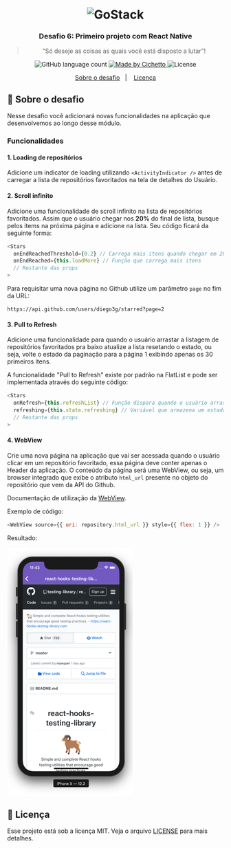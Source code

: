 <h1 align="center">
    <img alt="GoStack" src="https://rocketseat-cdn.s3-sa-east-1.amazonaws.com/bootcamp-header.png" width="200px" />
</h1>

<h3 align="center">
  Desafio 6: Primeiro projeto com React Native
</h3>

<blockquote align="center">“Só deseje as coisas as quais você está disposto a lutar”!</blockquote>

<p align="center">
  <img alt="GitHub language count" src="https://img.shields.io/github/languages/count/rodrigocichetto/bootcamp-gostack-desafio-06?color=%2304D361">

  <a href="https://cichetto.com.br">
    <img alt="Made by Cichetto" src="https://img.shields.io/badge/made%20by-Cichetto-%232193b0">
  </a>

  <img alt="License" src="https://img.shields.io/badge/license-MIT-%2304D361">
</p>

<p align="center">
  <a href="#rocket-sobre-o-desafio">Sobre o desafio</a>&nbsp;&nbsp;&nbsp;|&nbsp;&nbsp;&nbsp;
  <a href="#memo-licença">Licença</a>
</p>

## :rocket: Sobre o desafio

Nesse desafio você adicionará novas funcionalidades na aplicação que desenvolvemos ao longo desse módulo.

### Funcionalidades

#### 1. Loading de repositórios

Adicione um indicator de loading utilizando `<ActivityIndicator />` antes de carregar a lista de repositórios favoritados na tela de detalhes do Usuário.

#### 2. Scroll infinito

Adicione uma funcionalidade de scroll infinito na lista de repositórios favoritados. Assim que o usuário chegar nos **20%** do final de lista, busque pelos items na próxima página e adicione na lista. Seu código ficará da seguinte forma:

```js
<Stars
  onEndReachedThreshold={0.2} // Carrega mais itens quando chegar em 20% do fim
  onEndReached={this.loadMore} // Função que carrega mais itens
  // Restante das props
>
```

Para requisitar uma nova página no Github utilize um parâmetro `page` no fim da URL:

```
https://api.github.com/users/diego3g/starred?page=2
```

#### 3. Pull to Refresh

Adicione uma funcionalidade para quando o usuário arrastar a listagem de repositórios favoritados pra baixo atualize a lista resetando o estado, ou seja, volte o estado da paginação para a página 1 exibindo apenas os 30 primeiros itens.

A funcionalidade "Pull to Refresh" existe por padrão na FlatList e pode ser implementada através do seguinte código:

```js
<Stars
  onRefresh={this.refreshList} // Função dispara quando o usuário arrasta a lista pra baixo
  refreshing={this.state.refreshing} // Variável que armazena um estado true/false que representa se a lista está atualizando
  // Restante das props
>
```

#### 4. WebView

Crie uma nova página na aplicação que vai ser acessada quando o usuário clicar em um repositório favoritado, essa página deve conter apenas o Header da aplicação. O conteúdo da página será uma WebView, ou seja, um browser integrado que exibe o atributo `html_url` presente no objeto do repositório que vem da API do Github.

Documentação de utilização da [WebView](https://github.com/react-native-community/react-native-webview/blob/master/docs/Getting-Started.md).

Exemplo de código:

```js
<WebView source={{ uri: repository.html_url }} style={{ flex: 1 }} />
```

Resultado:

![WebView](.github/exemplo-web-view.png)

## :memo: Licença

Esse projeto está sob a licença MIT. Veja o arquivo [LICENSE](LICENSE.md) para mais detalhes.
